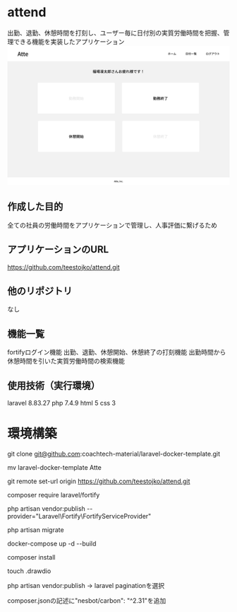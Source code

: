 # attend
出勤、退勤、休憩時間を打刻し、ユーザー毎に日付別の実質労働時間を把握、管理できる機能を実装したアプリケーション
![alt text](image.png)

## 作成した目的
全ての社員の労働時間をアプリケーションで管理し、人事評価に繋げるため

## アプリケーションのURL
https://github.com/teestojko/attend.git

## 他のリポジトリ
なし

## 機能一覧
fortifyログイン機能
出勤、退勤、休憩開始、休憩終了の打刻機能
出勤時間から休憩時間を引いた実質労働時間の検索機能

## 使用技術（実行環境）
laravel 8.83.27
php 7.4.9
html 5
css 3







# 環境構築
git clone git@github.com:coachtech-material/laravel-docker-template.git

mv laravel-docker-template Atte

git remote set-url origin https://github.com/teestojko/attend.git

composer require laravel/fortify

php artisan vendor:publish --provider="Laravel\Fortify\FortifyServiceProvider"

php artisan migrate

docker-compose up -d --build

composer install

touch .drawdio

php artisan vendor:publish → laravel paginationを選択

composer.jsonの記述に"nesbot/carbon": "^2.31"を追加